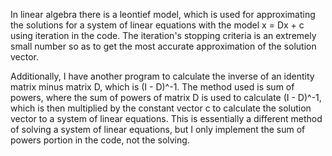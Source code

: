In linear algebra there is a leontief model, which is used for approximating the solutions for a system of linear equations with the model x = Dx + c using iteration in the code. The iteration's stopping criteria is an extremely small number so as to get the most accurate approximation of the solution vector.

Additionally, I have another program to calculate the inverse of an identity matrix minus matrix D, which is (I - D)^-1. The method used is sum of powers, where the sum of powers of matrix D is used to calculate (I - D)^-1, which is then multiplied by the constant vector c to calculate the solution vector to a system of linear equations. This is essentially a different method of solving a system of linear equations, but I only implement the sum of powers portion in the code, not the solving.
